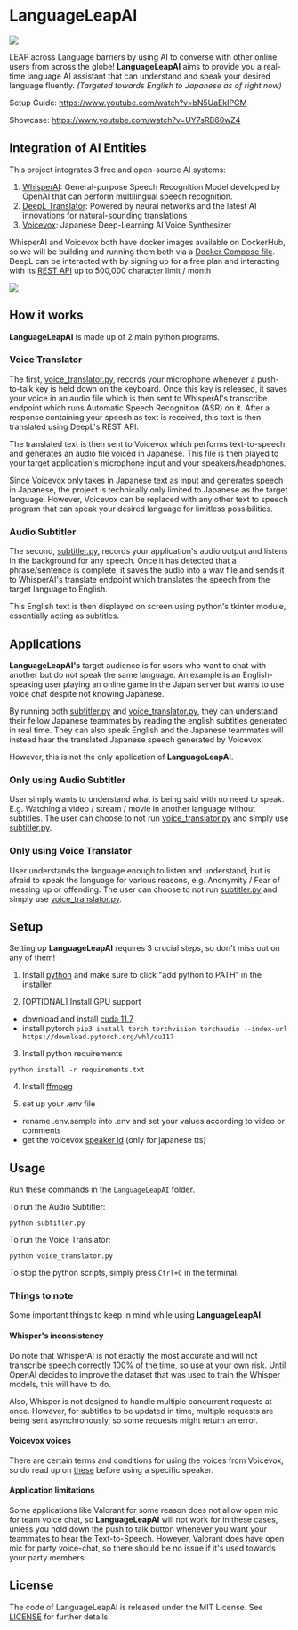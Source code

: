 # LanguageLeapAI

![](docs/screenshots/LanguageLeapAI_logo.png?raw=true)

LEAP across Language barriers by using AI to converse with other online users from across the globe!
**LanguageLeapAI** aims to provide you a real-time language AI assistant that can understand and speak your desired language fluently. 
*(Targeted towards English to Japanese as of right now)*

Setup Guide: https://www.youtube.com/watch?v=bN5UaEkIPGM

Showcase: https://www.youtube.com/watch?v=UY7sRB60wZ4


## Integration of AI Entities

This project integrates 3 free and open-source AI systems:

1. [WhisperAI](https://github.com/openai/whisper): General-purpose Speech Recognition Model developed by OpenAI that can perform multilingual speech
recognition.
2. [DeepL Translator](https://www.deepl.com/translator): Powered by neural networks and the latest AI innovations for natural-sounding translations
3. [Voicevox](https://voicevox.hiroshiba.jp/): Japanese Deep-Learning AI Voice Synthesizer


WhisperAI and Voicevox both have docker images available on DockerHub, so we will be building and running them both via a [Docker Compose file](docker-compose.yml).
DeepL can be interacted with by signing up for a free plan and interacting with its [REST API](https://www.deepl.com/pro-api?cta=header-pro-api/) up to 500,000 character limit / month

![](docs/screenshots/ai_integrations.png?raw=true)

## How it works

**LanguageLeapAI** is made up of 2 main python programs.


### Voice Translator

The first, [voice_translator.py](src/voice_translator.py), records your microphone whenever a push-to-talk key is held down on the keyboard.
Once this key is released, it saves your voice in an audio file which is then sent to WhisperAI's transcribe endpoint which runs Automatic Speech Recognition (ASR) on it.
After a response containing your speech as text is received, this text is then translated using DeepL's REST API. 

The translated text is then sent to Voicevox which performs text-to-speech and generates an audio file voiced in Japanese.
This file is then played to your target application's microphone input and your speakers/headphones.

Since Voicevox only takes in Japanese text as input and generates speech in Japanese, the project is technically only limited to Japanese as the target language.
However, Voicevox can be replaced with any other text to speech program that can speak your desired language for limitless possibilities.


### Audio Subtitler

The second, [subtitler.py](src/subtitler.py), records your application's audio output and listens in the background for any speech.
Once it has detected that a phrase/sentence is complete, it saves the audio into a wav file and sends it to WhisperAI's translate endpoint which translates the speech from the target language to English.

This English text is then displayed on screen using python's tkinter module, essentially acting as subtitles.


## Applications

**LanguageLeapAI's** target audience is for users who want to chat with another but do not speak the same language.
An example is an English-speaking user playing an online game in the Japan server but wants to use voice chat despite not knowing Japanese.

By running both [subtitler.py](src/subtitler.py) and [voice_translator.py](src/voice_translator.py), they can understand their fellow Japanese teammates by reading the english subtitles generated in real time.
They can also speak English and the Japanese teammates will instead hear the translated Japanese speech generated by Voicevox.

However,  this is not the only application of **LanguageLeapAI**.

### Only using Audio Subtitler

User simply wants to understand what is being said with no need to speak. E.g. Watching a video / stream / movie in another language without subtitles.
The user can choose to not run [voice_translator.py](src/voice_translator.py) and simply use [subtitler.py](src/subtitler.py).

### Only using Voice Translator

User understands the language enough to listen and understand, but is afraid to speak the language for various reasons, e.g. Anonymity / Fear of messing up or offending.
The user can choose to not run [subtitler.py](src/subtitler.py) and simply use [voice_translator.py](src/voice_translator.py).


## Setup

Setting up **LanguageLeapAI** requires 3 crucial steps, so don't miss out on any of them!

[//]: # (1. [Installing Services and Dependencies]&#40;docs/INSTALLATION.md&#41;)
[//]: # (2. [Audio Routing]&#40;docs/AUDIO.md&#41;)

[//]: # (3. [Writing your Environment file]&#40;docs/ENV.md&#41;)

1. Install [python](https://www.python.org/downloads/) and make sure to click "add python to PATH" in the installer

2. [OPTIONAL] Install GPU support

- download and install [cuda 11.7](https://developer.nvidia.com/cuda-11-7-1-download-archive?target_os=Windows&target_arch=x86_64&target_version=11&target_type=exe_local)
- install pytorch `pip3 install torch torchvision torchaudio --index-url https://download.pytorch.org/whl/cu117`

3. Install python requirements

```shell
python install -r requirements.txt
```

4. Install [ffmpeg](https://www.wikihow.com/Install-FFmpeg-on-Windows)

5. set up your .env file
- rename .env.sample into .env and set your values according to video or comments
- get the voicevox [speaker id](https://leikoe.github.io/LanguageLeapAI/voicevox_static.html) (only for japanese tts)


## Usage

Run these commands in the `LanguageLeapAI` folder.

To run the Audio Subtitler:

```python subtitler.py```

To run the Voice Translator:

```python voice_translator.py```

To stop the python scripts, simply press `Ctrl+C` in the terminal.


### Things to note

Some important things to keep in mind while using **LanguageLeapAI**.


#### Whisper's inconsistency

Do note that WhisperAI is not exactly the most accurate and will not transcribe speech correctly 100% of the time, so use at your own risk.
Until OpenAI decides to improve the dataset that was used to train the Whisper models, this will have to do.

Also, Whisper is not designed to handle multiple concurrent requests at once.
However, for subtitles to be updated in time, multiple requests are being sent asynchronously, so some requests might return an error.


#### Voicevox voices

There are certain terms and conditions for using the voices from Voicevox, so do read up on [these](https://voicevox.hiroshiba.jp/) before using a specific speaker.


#### Application limitations

Some applications like Valorant for some reason does not allow open mic for team voice chat, so **LanguageLeapAI** will not work for in these cases,
unless you hold down the push to talk button whenever you want your teammates to hear the Text-to-Speech.
However, Valorant does have open mic for party voice-chat, so there should be no issue if it's used towards your party members.


## License

The code of LanguageLeapAI is released under the MIT License. See [LICENSE](LICENSE) for further details.
